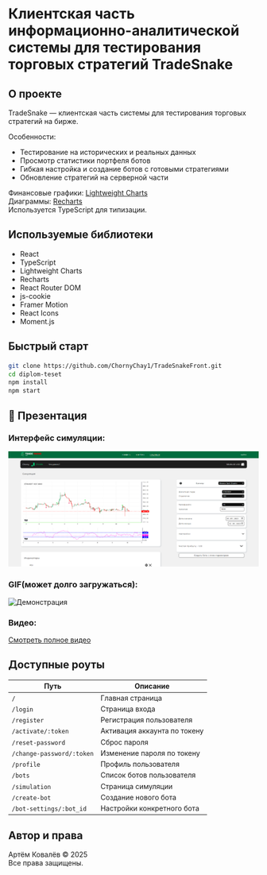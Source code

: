 # Клиентская часть информационно-аналитической системы для тестирования торговых стратегий TradeSnake

## О проекте

TradeSnake — клиентская часть системы для тестирования торговых стратегий на бирже.

Особенности:
- Тестирование на исторических и реальных данных
- Просмотр статистики портфеля ботов
- Гибкая настройка и создание ботов с готовыми стратегиями
- Обновление стратегий на серверной части

Финансовые графики: [Lightweight Charts](https://github.com/tradingview/lightweight-charts)  
Диаграммы: [Recharts](https://recharts.org/en-US/)  
Используется TypeScript для типизации.

## Используемые библиотеки

- React  
- TypeScript  
- Lightweight Charts  
- Recharts  
- React Router DOM  
- js-cookie  
- Framer Motion  
- React Icons  
- Moment.js  

## Быстрый старт

```bash
git clone https://github.com/ChornyChay1/TradeSnakeFront.git
cd diplom-teset
npm install
npm start
```
## 🎥 Презентация
### Интерфейс симуляции:
![Интерфейс](./presentation/pres_sim.png)

### GIF(может долго загружаться):
![Демонстрация](./presentation/pres.gif)

### Видео:
[Смотреть полное видео](https://disk.yandex.ru/i/vhMv9HwtXMg0Bg)

## Доступные роуты

| Путь                    | Описание                    |
|-------------------------|-----------------------------|
| `/`                     | Главная страница            |
| `/login`                | Страница входа              |
| `/register`             | Регистрация пользователя    |
| `/activate/:token`      | Активация аккаунта по токену|
| `/reset-password`       | Сброс пароля                |
| `/change-password/:token` | Изменение пароля по токену |
| `/profile`              | Профиль пользователя        |
| `/bots`                 | Список ботов пользователя   |
| `/simulation`           | Страница симуляции          |
| `/create-bot`           | Создание нового бота        |
| `/bot-settings/:bot_id` | Настройки конкретного бота  |

## Автор и права

Артём Ковалёв © 2025  
Все права защищены.


